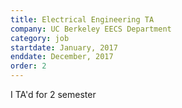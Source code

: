```yaml
---
title: Electrical Engineering TA
company: UC Berkeley EECS Department
category: job
startdate: January, 2017
enddate: December, 2017
order: 2
---
```

I TA'd for 2 semester
